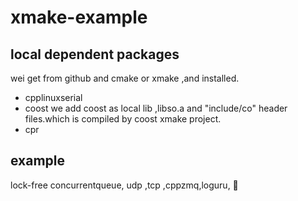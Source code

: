 # xmake-example

## local dependent packages
wei get from github and cmake or xmake ,and installed.
* cpplinuxserial
* coost
we add coost as local lib ,libso.a and "include/co" header files.which is compiled by coost xmake project.
* cpr
## example

lock-free concurrentqueue, udp ,tcp ,cppzmq,loguru,
🐞
